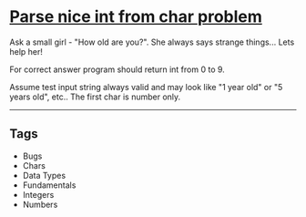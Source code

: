 # [Parse nice int from char problem](https://www.codewars.com/kata/557cd6882bfa3c8a9f0000c1)

Ask a small girl - "How old are you?". She always says strange things... Lets help her!

For correct answer program should return int from 0 to 9.

Assume test input string always valid and may look like
"1 year old" or "5 years old", etc.. The first char is number only.

---

## Tags

- Bugs
- Chars
- Data Types
- Fundamentals
- Integers
- Numbers
